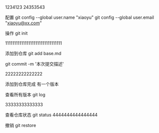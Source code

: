 1234123
24353543

配置
git config --global user.name "xiaoyu"
git config --global user.email "xiaoyu@xx.com"

操作
git init

11111111111111111111111111111111

添加到仓库
git add base.md

git commit -m '本次提交描述'

22222222222222


添加到仓库完成  有一个版本

查看所有版本
git log

33333333333333

查看仓库状态
git status
4444444444444444


撤销
git restore